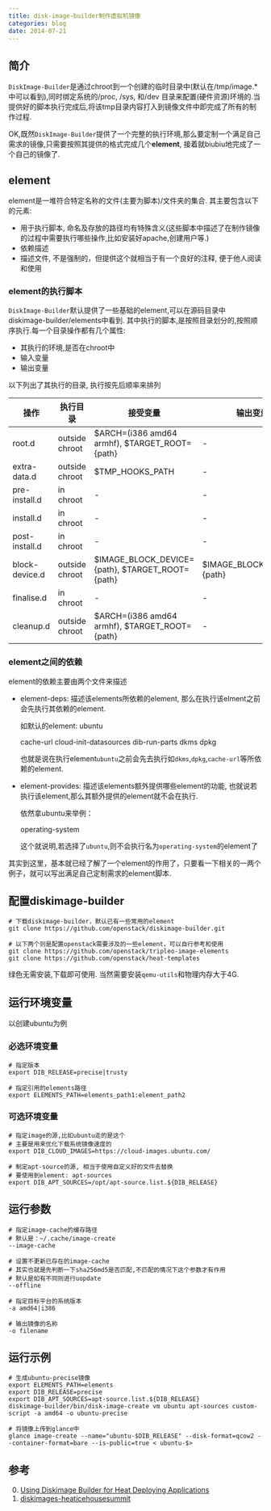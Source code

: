```yaml
---
title: disk-image-builder制作虚拟机镜像
categories: blog
date: 2014-07-21
---
```


## 简介
`DiskImage-Builder`是通过chroot到一个创建的临时目录中(默认在/tmp/image.\*中可以看到),同时绑定系统的/proc, /sys, 和/dev 目录来配置(硬件资源)环境的.当提供好的脚本执行完成后,将该tmp目录内容打入到镜像文件中即完成了所有的制作过程.

OK,既然`DiskImage-Builder`提供了一个完整的执行环境,那么要定制一个满足自己需求的镜像,只需要按照其提供的格式完成几个**element**, 接着就biubiu地完成了一个自己的镜像了.

<!-- more -->

## element

element是一堆符合特定名称的文件(主要为脚本)/文件夹的集合. 其主要包含以下的元素:

- 用于执行脚本, 命名及存放的路径均有特殊含义(这些脚本中描述了在制作镜像的过程中需要执行哪些操作,比如安装好apache,创建用户等.)
- 依赖描述
- 描述文件, 不是强制的，但提供这个就相当于有一个良好的注释, 便于他人阅读和使用


### element的执行脚本

`DiskImage-Builder`默认提供了一些基础的element,可以在源码目录中diskimage-builder/elements中看到. 其中执行的脚本,是按照目录划分的,按照顺序执行.每一个目录操作都有几个属性:

- 其执行的环境,是否在chroot中
- 输入变量
- 输出变量

以下列出了其执行的目录, 执行按先后顺率来排列

|操作|执行目录|接受变量|输出变量
|---|---|---|---|
|root.d|outside chroot|$ARCH=(i386 amd64 armhf), $TARGET\_ROOT={path}|-|
|extra-data.d|outside chroot|$TMP\_HOOKS\_PATH|-|
|pre-install.d|in chroot|-|-|
|install.d|in chroot|-|-|
|post-install.d|in chroot|-|-|
|block-device.d|outside chroot|$IMAGE\_BLOCK\_DEVICE={path}, $TARGET\_ROOT={path}|$IMAGE\_BLOCK\_DEVICE={path}|
|finalise.d|in chroot|-|-|
|cleanup.d|outside chroot|$ARCH=(i386 amd64 armhf), $TARGET_ROOT={path}|-|


### element之间的依赖

element的依赖主要由两个文件来描述

- element-deps: 描述该elements所依赖的element, 那么在执行该elment之前会先执行其依赖的element.

  如默认的element: ubuntu

    cache-url
    cloud-init-datasources
    dib-run-parts
    dkms
    dpkg

  也就是说在执行element`ubuntu`之前会先去执行如`dkms`,`dpkg`,`cache-url`等所依赖的element.

- element-provides: 描述该elements额外提供哪些element的功能, 也就说若执行该element,那么其额外提供的element就不会在执行.

  依然拿ubuntu来举例：

    operating-system

  这个就说明,若选择了`ubuntu`,则不会执行名为`operating-system`的element了


其实到这里，基本就已经了解了一个element的作用了，只要看一下相关的一两个例子，就可以写出满足自己定制需求的element脚本.

## 配置diskimage-builder

    # 下载diskimage-builder，默认已有一些常用的element
    git clone https://github.com/openstack/diskimage-builder.git

    # 以下两个则是配置openstack需要涉及的一些element，可以自行参考和使用
    git clone https://github.com/openstack/tripleo-image-elements
    git clone https://github.com/openstack/heat-templates


绿色无需安装,下载即可使用. 当然需要安装`qemu-utils`和物理内存大于4G.

## 运行环境变量

以创建ubuntu为例

### 必选环境变量

    # 指定版本
    export DIB_RELEASE=precise|trusty

    # 指定引用的elements路径
    export ELEMENTS_PATH=elements_path1:element_path2


### 可选环境变量

    # 指定image的源,比如ubuntu走的是这个
    # 主要是用来优化下载系统镜像速度的
    export DIB_CLOUD_IMAGES=https://cloud-images.ubuntu.com/

    # 制定apt-source的源, 相当于使用自定义好的文件去替换
    # 要使用到element: apt-sources
    export DIB_APT_SOURCES=/opt/apt-source.list.${DIB_RELEASE}


## 运行参数

    # 指定image-cache的缓存路径
    # 默认是：~/.cache/image-create
    --image-cache

    # 设置不更新已存在的image-cache
    # 其实也就是先判断一下sha256md5是否匹配,不匹配的情况下这个参数才有作用
    # 默认是如有不同则进行uopdate
    --offline

    # 指定目标平台的系统版本
    -a amd64|i386

    # 输出镜像的名称
    -o filename


## 运行示例

    # 生成ubuntu-precise镜像
    export ELEMENTS_PATH=elements
    export DIB_RELEASE=precise
    export DIB_APT_SOURCES=apt-source.list.${DIB_RELEASE}
    diskimage-builder/bin/disk-image-create vm ubuntu apt-sources custom-script -a amd64 -o ubuntu-precise

    # 将镜像上传到glance中
    glance image-create --name="ubuntu-$DIB_RELEASE" --disk-format=qcow2 --container-format=bare --is-public=true < ubuntu-$>


## 参考

 0. [Using Diskimage Builder for Heat Deploying Applications](https://pypi.python.org/pypi/diskimage-builder)
 0. [diskimages-heaticehousesummit](http://www.slideshare.net/hpcloud/diskimages-heaticehousesummit)
